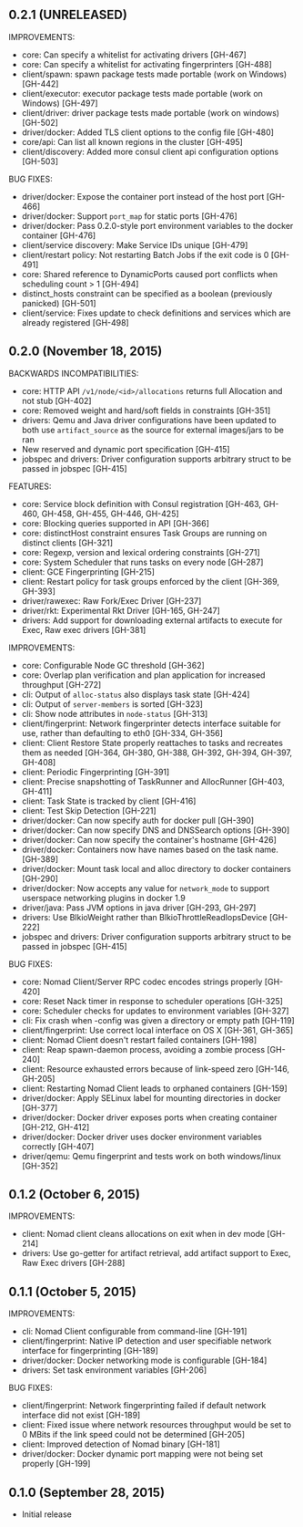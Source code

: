 ## 0.2.1 (UNRELEASED)

IMPROVEMENTS:

  * core: Can specify a whitelist for activating drivers [GH-467]
  * core: Can specify a whitelist for activating fingerprinters [GH-488]
  * client/spawn: spawn package tests made portable (work on Windows) [GH-442]
  * client/executor: executor package tests made portable (work on Windows) [GH-497]
  * client/driver: driver package tests made portable (work on windows) [GH-502]
  * driver/docker: Added TLS client options to the config file [GH-480]
  * core/api: Can list all known regions in the cluster [GH-495]
  * client/discovery: Added more consul client api configuration options [GH-503]

BUG FIXES:

  * driver/docker: Expose the container port instead of the host port [GH-466]
  * driver/docker: Support `port_map` for static ports [GH-476]
  * driver/docker: Pass 0.2.0-style port environment variables to the docker container [GH-476]
  * client/service discovery: Make Service IDs unique [GH-479]
  * client/restart policy: Not restarting Batch Jobs if the exit code is 0 [GH-491]
  * core: Shared reference to DynamicPorts caused port conflicts when scheduling
    count > 1 [GH-494]
  * distinct_hosts constraint can be specified as a boolean (previously panicked) [GH-501]
  * client/service: Fixes update to check definitions and services which are already registered [GH-498]

## 0.2.0 (November 18, 2015)

BACKWARDS INCOMPATIBILITIES:

  * core: HTTP API `/v1/node/<id>/allocations` returns full Allocation and not
    stub [GH-402]
  * core: Removed weight and hard/soft fields in constraints [GH-351]
  * drivers: Qemu and Java driver configurations have been updated to both use
    `artifact_source` as the source for external images/jars to be ran
  * New reserved and dynamic port specification [GH-415]
  * jobspec and drivers: Driver configuration supports arbitrary struct to be
    passed in jobspec [GH-415]

FEATURES:

  * core: Service block definition with Consul registration [GH-463, GH-460,
    GH-458, GH-455, GH-446, GH-425]
  * core: Blocking queries supported in API [GH-366]
  * core: distinctHost constraint ensures Task Groups are running on distinct
    clients [GH-321]
  * core: Regexp, version and lexical ordering constraints [GH-271]
  * core: System Scheduler that runs tasks on every node [GH-287]
  * client: GCE Fingerprinting [GH-215]
  * client: Restart policy for task groups enforced by the client [GH-369,
    GH-393]
  * driver/rawexec: Raw Fork/Exec Driver [GH-237]
  * driver/rkt: Experimental Rkt Driver [GH-165, GH-247]
  * drivers: Add support for downloading external artifacts to execute for
    Exec, Raw exec drivers [GH-381]

IMPROVEMENTS:

  * core: Configurable Node GC threshold [GH-362]
  * core: Overlap plan verification and plan application for increased
    throughput [GH-272]
  * cli: Output of `alloc-status` also displays task state [GH-424]
  * cli: Output of `server-members` is sorted [GH-323]
  * cli: Show node attributes in `node-status` [GH-313]
  * client/fingerprint: Network fingerprinter detects interface suitable for
    use, rather than defaulting to eth0 [GH-334, GH-356]
  * client: Client Restore State properly reattaches to tasks and recreates
    them as needed [GH-364, GH-380, GH-388, GH-392, GH-394, GH-397, GH-408]
  * client: Periodic Fingerprinting [GH-391]
  * client: Precise snapshotting of TaskRunner and AllocRunner [GH-403, GH-411]
  * client: Task State is tracked by client [GH-416]
  * client: Test Skip Detection [GH-221]
  * driver/docker: Can now specify auth for docker pull [GH-390]
  * driver/docker: Can now specify DNS and DNSSearch options [GH-390]
  * driver/docker: Can now specify the container's hostname [GH-426]
  * driver/docker: Containers now have names based on the task name. [GH-389]
  * driver/docker: Mount task local and alloc directory to docker containers [GH-290]
  * driver/docker: Now accepts any value for `network_mode` to support userspace networking plugins in docker 1.9
  * driver/java: Pass JVM options in java driver [GH-293, GH-297]
  * drivers: Use BlkioWeight rather than BlkioThrottleReadIopsDevice [GH-222]
  * jobspec and drivers: Driver configuration supports arbitrary struct to be passed in jobspec [GH-415]

BUG FIXES:

  * core: Nomad Client/Server RPC codec encodes strings properly [GH-420]
  * core: Reset Nack timer in response to scheduler operations [GH-325]
  * core: Scheduler checks for updates to environment variables [GH-327]
  * cli: Fix crash when -config was given a directory or empty path [GH-119]
  * client/fingerprint: Use correct local interface on OS X [GH-361, GH-365]
  * client: Nomad Client doesn't restart failed containers [GH-198]
  * client: Reap spawn-daemon process, avoiding a zombie process [GH-240]
  * client: Resource exhausted errors because of link-speed zero [GH-146,
    GH-205]
  * client: Restarting Nomad Client leads to orphaned containers [GH-159]
  * driver/docker: Apply SELinux label for mounting directories in docker
    [GH-377]
  * driver/docker: Docker driver exposes ports when creating container [GH-212,
    GH-412]
  * driver/docker: Docker driver uses docker environment variables correctly
    [GH-407]
  * driver/qemu: Qemu fingerprint and tests work on both windows/linux [GH-352]

## 0.1.2 (October 6, 2015)

IMPROVEMENTS:

  * client: Nomad client cleans allocations on exit when in dev mode [GH-214]
  * drivers: Use go-getter for artifact retrieval, add artifact support to
    Exec, Raw Exec drivers [GH-288]

## 0.1.1 (October 5, 2015)

IMPROVEMENTS:

  * cli: Nomad Client configurable from command-line [GH-191]
  * client/fingerprint: Native IP detection and user specifiable network
    interface for fingerprinting [GH-189]
  * driver/docker: Docker networking mode is configurable [GH-184]
  * drivers: Set task environment variables [GH-206]

BUG FIXES:

  * client/fingerprint: Network fingerprinting failed if default network
    interface did not exist [GH-189]
  * client: Fixed issue where network resources throughput would be set to 0
    MBits if the link speed could not be determined [GH-205]
  * client: Improved detection of Nomad binary [GH-181]
  * driver/docker: Docker dynamic port mapping were not being set properly
    [GH-199]

## 0.1.0 (September 28, 2015)

  * Initial release

